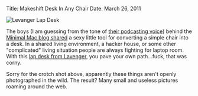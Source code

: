 Title: Makeshift Desk In Any Chair
Date: March 26, 2011

<img src="http://c522735.r35.cf2.rackcdn.com/levenger-lap-desk.jpeg" alt="Levanger Lap Desk" class="centered" />

The boys (I am guessing from the tone of <a href="http://minimalmac.com/enough">their podcasting voice</a>) behind the <a href="http://minimalmac.com/post/4047476100/lap-desk-levenger">Minimal Mac blog shared</a> a sexy little tool for converting a simple chair into a desk. In a shared living environment, a hacker house, or some other "complicated" living situation people are always fighting for laptop room. With this <a href="http://www.levenger.com/PAGETEMPLATES/PRODUCT/Product.asp?Params=Category=5-344|Level=2-3|pageid=614">lap desk from Lavenger</a>, you pave your own path...fuck, that was corny.

Sorry for the crotch shot above, apparently these things aren't openly photographed in the wild. The result? Many small and useless pictures roaming around the web.
